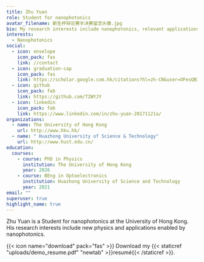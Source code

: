 ```yaml
---
title: Zhu Yuan
role: Student for nanophotonics
avatar_filename: 新生杯辩论赛半决赛留念头像.jpg
bio: My research interests include nanophotonics, relevant applications and theory.
interests:
  - Nanophotonics
social:
  - icon: envelope
    icon_pack: fas
    link: //contact
  - icon: graduation-cap
    icon_pack: fas
    link: https://scholar.google.com.hk/citations?hl=zh-CN&user=OFesQBIAAAAJ
  - icon: github
    icon_pack: fab
    link: https://github.com/TZWYJY
  - icon: linkedin
    icon_pack: fab
    link: https://www.linkedin.com/in/zhu-yuan-28171121a/
organizations:
  - name: The University of Hong Kong
    url: http://www.hku.hk/
  - name: " Huazhong University of Science & Technology"
    url: http://www.hust.edu.cn/
education:
  courses:
    - course: PhD in Physics
      institution: The University of Hong Kong
      year: 2026
    - course: BEng in Optoelectronics
      institution: Huazhong University of Science and Technology
      year: 2021
email: ""
superuser: true
highlight_name: true
---
```

Zhu Yuan is a Student for nanophotonics at the University of Hong Kong. His research interests include new physics and applications enabled by nanophotonics.

{{< icon name="download" pack="fas" >}} Download my {{< staticref "uploads/demo_resume.pdf" "newtab" >}}resumé{{< /staticref >}}.